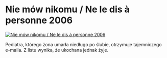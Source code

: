 Nie mów nikomu / Ne le dis à personne 2006 
=============
[![Nie mów nikomu / Ne le dis à personne 2006 ](http://vidos.pl/images/player.gif)](http://vidos.pl/nie-mow-nikomu-ne-le-dis--personne-2006)

 Pediatra, którego żona umarła niedługo po ślubie, otrzymuje tajemniczego e-maila. Z listu wynika, że ukochana jednak żyje.
